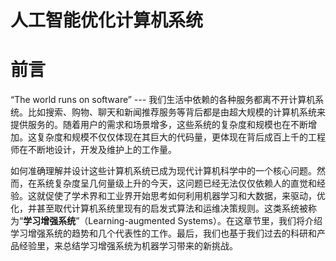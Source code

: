 <!--Copyright © Microsoft Corporation. All rights reserved.
  适用于[License](https://github.com/microsoft/AI-System/blob/main/LICENSE)版权许可-->

# 人工智能优化计算机系统

# 前言

“The world runs on software” --- 我们生活中依赖的各种服务都离不开计算机系统。比如搜索、购物、聊天和新闻推荐服务等背后都是由超大规模的计算机系统来提供服务的。随着用户的需求和场景增多，这些系统的复杂度和规模也在不断增加。这复杂度和规模不仅仅体现在其巨大的代码量，更体现在背后成百上千的工程师在不断地设计，开发及维护上的工作量。

如何准确理解并设计这些计算机系统已成为现代计算机科学中的一个核心问题。然而，在系统复杂度呈几何量级上升的今天，这问题已经无法仅仅依赖人的直觉和经验。这就促使了学术界和工业界开始思考如何利用机器学习和大数据，来驱动，优化，并甚至取代计算机系统里现有的启发式算法和运维决策规则。这类系统被称为“**学习增强系统**”（Learning-augmented Systems）。在这章节里，我们将介绍学习增强系统的趋势和几个代表性的工作。最后，我们也基于我们过去的科研和产品经验里，来总结学习增强系统为机器学习带来的新挑战。
